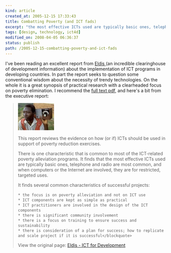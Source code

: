 ```yaml
---
kind: article
created_at: 2005-12-15 17:33:43
title: Combatting Poverty (and ICT fads)
excerpt: "the most effective ICTs used are typically basic ones‚ telephone and radio are most common, and when computers or the Internet are involved, they are for restricted, targeted uses."
tags: [design, technology, ict4d]
modified_on: 2008-04-05 06:36:37
status: publish 
path: /2005-12-15-combatting-poverty-and-ict-fads
---
```


I've been reading an excellent report from <a href="http://www.eldis.org/">Eldis </a>(an incredible clearinghouse of development information) about the implementation of ICT programs in developing countries. In part the report seeks to question some conventional wisdom about the necessity of trendy technologies. On the whole it is a great synopsis of practical research with a clearheaded focus on poverty elimination. I recommend the <a href="http://www.eldis.org/fulltext/sidaictpoverty.pdf">full text pdf</a>, and here's a bit from the executive report: 

<blockquote class="large">

<img src='/images/PanosTBolstadradio.jpg' alt='Man with radio' />

This report reviews the evidence on how (or if) ICTs should be used in support of poverty reduction exercises.

There is one characteristic that is common to most of the ICT-related poverty alleviation programs. It finds that the most effective ICTs used are typically basic ones‚ telephone and radio are most common, and when computers or the Internet are involved, they are for restricted, targeted uses.

It finds several common characteristics of successful projects:

    * the focus is on poverty alleviation and not on ICT use
    * ICT components are kept as simple as practical
    * ICT practitioners are involved in the design of the ICT components
    * there is significant community involvement
    * there is a focus on training to ensure success and sustainability
    * there is consideration of a plan for success; how to replicate and scale project if it is successful</blockquote>

View the original page: <a href="http://www.eldis.org/cf/search/disp/DocDisplay.cfm?Doc=DOC20186&#038;Resource=f1ict">Eldis - ICT for Development</a>

